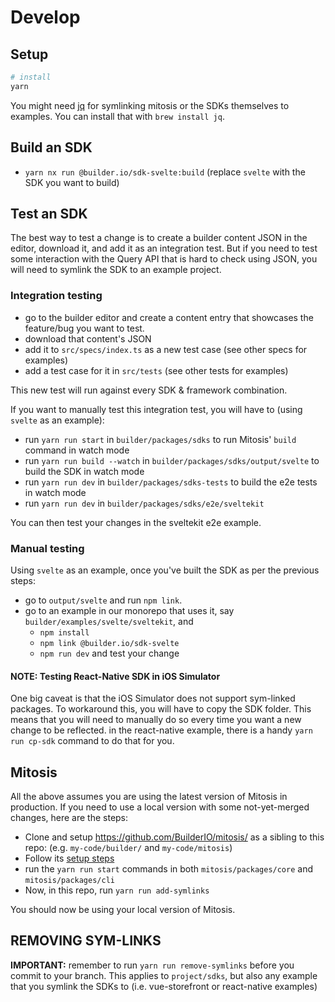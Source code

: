 # Develop

## Setup

```bash
# install
yarn
```

You might need [jq](https://stedolan.github.io/jq/) for symlinking mitosis or the SDKs themselves to examples. You can install that with `brew install jq`.

## Build an SDK

- `yarn nx run @builder.io/sdk-svelte:build` (replace `svelte` with the SDK you want to build)

## Test an SDK

The best way to test a change is to create a builder content JSON in the editor, download it, and add it as an integration test. But if you need to test some interaction with the Query API that is hard to check using JSON, you will need to symlink the SDK to an example project.

### Integration testing

- go to the builder editor and create a content entry that showcases the feature/bug you want to test.
- download that content's JSON
- add it to `src/specs/index.ts` as a new test case (see other specs for examples)
- add a test case for it in `src/tests` (see other tests for examples)

This new test will run against every SDK & framework combination.

If you want to manually test this integration test, you will have to (using `svelte` as an example):

- run `yarn run start` in `builder/packages/sdks` to run Mitosis' `build` command in watch mode
- run `yarn run build --watch` in `builder/packages/sdks/output/svelte` to build the SDK in watch mode
- run `yarn run dev` in `builder/packages/sdks-tests` to build the e2e tests in watch mode
- run `yarn run dev` in `builder/packages/sdks/e2e/sveltekit`

You can then test your changes in the sveltekit e2e example.

### Manual testing

Using `svelte` as an example, once you've built the SDK as per the previous steps:

- go to `output/svelte` and run `npm link`.
- go to an example in our monorepo that uses it, say `builder/examples/svelte/sveltekit`, and
  - `npm install`
  - `npm link @builder.io/sdk-svelte`
  - `npm run dev` and test your change

#### NOTE: Testing React-Native SDK in iOS Simulator

One big caveat is that the iOS Simulator does not support sym-linked packages. To workaround this, you will have to copy the SDK folder. This means that you will need to manually do so every time you want a new change to be reflected. in the react-native example, there is a handy `yarn run cp-sdk` command to do that for you.

## Mitosis

All the above assumes you are using the latest version of Mitosis in production. If you need to use a local version with some not-yet-merged changes, here are the steps:

- Clone and setup https://github.com/BuilderIO/mitosis/ as a sibling to this repo: (e.g. `my-code/builder/` and `my-code/mitosis`)
- Follow its [setup steps](https://github.com/BuilderIO/mitosis/blob/main/developer.md)
- run the `yarn run start` commands in both `mitosis/packages/core` and `mitosis/packages/cli`
- Now, in this repo, run `yarn run add-symlinks`

You should now be using your local version of Mitosis.

## REMOVING SYM-LINKS

**IMPORTANT:** remember to run `yarn run remove-symlinks` before you commit to your branch. This applies to `project/sdks`, but also any example that you symlink the SDKs to (i.e. vue-storefront or react-native examples)
